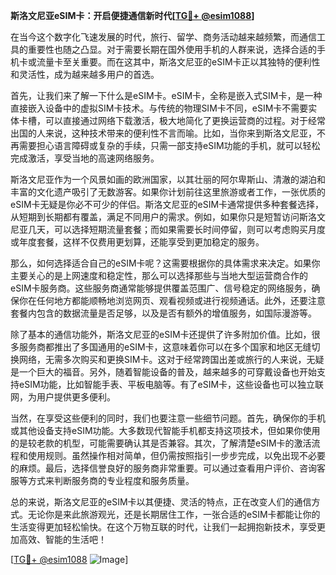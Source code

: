 **斯洛文尼亚eSIM卡：开启便捷通信新时代[[TG💪+ @esim1088](https://t.me/s/esim1088)]**

在当今这个数字化飞速发展的时代，旅行、留学、商务活动越来越频繁，而通信工具的重要性也随之凸显。对于需要长期在国外使用手机的人群来说，选择合适的手机卡或流量卡至关重要。而在这其中，斯洛文尼亚的eSIM卡正以其独特的便利性和灵活性，成为越来越多用户的首选。

首先，让我们来了解一下什么是eSIM卡。eSIM卡，全称是嵌入式SIM卡，是一种直接嵌入设备中的虚拟SIM卡技术。与传统的物理SIM卡不同，eSIM卡不需要实体卡槽，可以直接通过网络下载激活，极大地简化了更换运营商的过程。对于经常出国的人来说，这种技术带来的便利性不言而喻。比如，当你来到斯洛文尼亚，不再需要担心语言障碍或复杂的手续，只需一部支持eSIM功能的手机，就可以轻松完成激活，享受当地的高速网络服务。

斯洛文尼亚作为一个风景如画的欧洲国家，以其壮丽的阿尔卑斯山、清澈的湖泊和丰富的文化遗产吸引了无数游客。如果你计划前往这里旅游或者工作，一张优质的eSIM卡无疑是你必不可少的伴侣。斯洛文尼亚的eSIM卡通常提供多种套餐选择，从短期到长期都有覆盖，满足不同用户的需求。例如，如果你只是短暂访问斯洛文尼亚几天，可以选择短期流量套餐；而如果需要长时间停留，则可以考虑购买月度或年度套餐，这样不仅费用更划算，还能享受到更加稳定的服务。

那么，如何选择适合自己的eSIM卡呢？这需要根据你的具体需求来决定。如果你主要关心的是上网速度和稳定性，那么可以选择那些与当地大型运营商合作的eSIM卡服务商。这些服务商通常能够提供覆盖范围广、信号稳定的网络服务，确保你在任何地方都能顺畅地浏览网页、观看视频或进行视频通话。此外，还要注意套餐内包含的数据流量是否足够，以及是否有额外的增值服务，如国际漫游等。

除了基本的通信功能外，斯洛文尼亚的eSIM卡还提供了许多附加价值。比如，很多服务商都推出了多国通用的eSIM卡，这意味着你可以在多个国家和地区无缝切换网络，无需多次购买和更换SIM卡。这对于经常跨国出差或旅行的人来说，无疑是一个巨大的福音。另外，随着智能设备的普及，越来越多的可穿戴设备也开始支持eSIM功能，比如智能手表、平板电脑等。有了eSIM卡，这些设备也可以独立联网，为用户提供更多便利。

当然，在享受这些便利的同时，我们也要注意一些细节问题。首先，确保你的手机或其他设备支持eSIM功能。大多数现代智能手机都支持这项技术，但如果你使用的是较老款的机型，可能需要确认其是否兼容。其次，了解清楚eSIM卡的激活流程和使用规则。虽然操作相对简单，但仍需按照指引一步步完成，以免出现不必要的麻烦。最后，选择信誉良好的服务商非常重要。可以通过查看用户评价、咨询客服等方式来判断服务商的专业程度和服务质量。

总的来说，斯洛文尼亚的eSIM卡以其便捷、灵活的特点，正在改变人们的通信方式。无论你是来此旅游观光，还是长期居住工作，一张合适的eSIM卡都能让你的生活变得更加轻松愉快。在这个万物互联的时代，让我们一起拥抱新技术，享受更加高效、智能的生活吧！

[[TG💪+ @esim1088](https://t.me/s/esim1088) ![Image](https://i.postimg.cc/4NQfJmqS/Snipaste-2025-05-13-00-14-12.png)]
